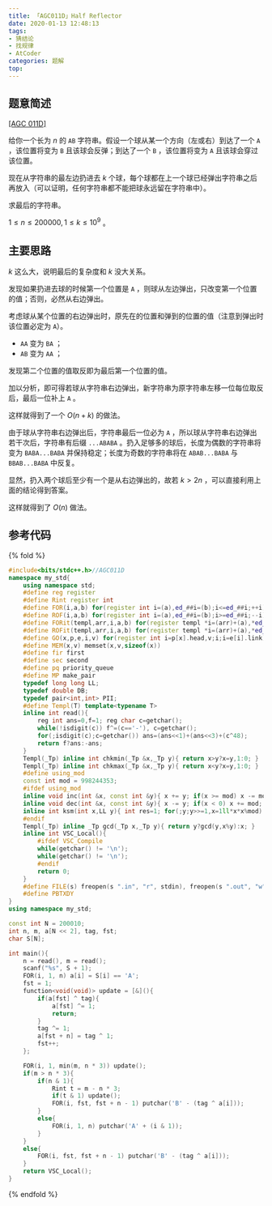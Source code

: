```yaml
---
title: 「AGC011D」Half Reflector
date: 2020-01-13 12:48:13
tags: 
- 猜结论
- 找规律
- AtCoder
categories: 题解
top:
---
```


## 题意简述

[[AGC 011D]](https://atcoder.jp/contests/agc011/tasks/agc011_d)

给你一个长为 $n$ 的 `AB` 字符串。假设一个球从某一个方向（左或右）到达了一个 `A` ，该位置将变为 `B` 且该球会反弹；到达了一个 `B` ，该位置将变为 `A` 且该球会穿过该位置。

现在从字符串的最左边扔进去 $k$ 个球，每个球都在上一个球已经弹出字符串之后再放入（可以证明，任何字符串都不能把球永远留在字符串中）。

求最后的字符串。

$1\le n\le 200000, 1\le k\le 10^9$ 。

<!-- more -->

## 主要思路

$k$ 这么大，说明最后的复杂度和 $k$ 没大关系。

发现如果扔进去球的时候第一个位置是 `A` ，则球从左边弹出，只改变第一个位置的值；否则，必然从右边弹出。

考虑球从某个位置的右边弹出时，原先在的位置和弹到的位置的值（注意到弹出时该位置必定为 `A`）。

- `AA` 变为 `BA` ；
- `AB` 变为 `AA` ；

发现第二个位置的值取反即为最后第一个位置的值。

加以分析，即可得若球从字符串右边弹出，新字符串为原字符串左移一位每位取反后，最后一位补上 `A` 。

这样就得到了一个 $O(n + k)$ 的做法。

由于球从字符串右边弹出后，字符串最后一位必为 `A` ，所以球从字符串右边弹出若干次后，字符串有后缀 `...ABABA` 。扔入足够多的球后，长度为偶数的字符串将变为 `BABA...BABA` 并保持稳定；长度为奇数的字符串将在 `ABAB...BABA` 与 `BBAB...BABA` 中反复。

显然，扔入两个球后至少有一个是从右边弹出的，故若 $k > 2n$ ，可以直接利用上面的结论得到答案。

这样就得到了 $O(n)$ 做法。

## 参考代码

{% fold %}
```cpp
#include<bits/stdc++.h>//AGC011D
namespace my_std{
	using namespace std;
	#define reg register
	#define Rint register int
	#define FOR(i,a,b) for(register int i=(a),ed_##i=(b);i<=ed_##i;++i)
	#define ROF(i,a,b) for(register int i=(a),ed_##i=(b);i>=ed_##i;--i)
	#define FORit(templ,arr,i,a,b) for(register templ *i=(arr)+(a),*ed_##i=(arr)+(b)+1;i!=ed_##i;++i)
	#define ROFit(templ,arr,i,a,b) for(register templ *i=(arr)+(a),*ed_##i=(arr)+(b)-1;i!=ed_##i;--i)
	#define GO(x,p,e,i,v) for(register int i=p[x].head,v;i;i=e[i].link)
	#define MEM(x,v) memset(x,v,sizeof(x))
	#define fir first
	#define sec second
	#define pq priority_queue
	#define MP make_pair
	typedef long long LL;
	typedef double DB;
	typedef pair<int,int> PII;
	#define Templ(T) template<typename T>
	inline int read(){
		reg int ans=0,f=1; reg char c=getchar();
		while(!isdigit(c)) f^=(c=='-'), c=getchar();
		for(;isdigit(c);c=getchar()) ans=(ans<<1)+(ans<<3)+(c^48);
		return f?ans:-ans;
	}
	Templ(_Tp) inline int chkmin(_Tp &x,_Tp y){ return x>y?x=y,1:0; }
	Templ(_Tp) inline int chkmax(_Tp &x,_Tp y){ return x<y?x=y,1:0; }
	#define using_mod
	const int mod = 998244353;
	#ifdef using_mod
	inline void inc(int &x, const int &y){ x += y; if(x >= mod) x -= mod; }
	inline void dec(int &x, const int &y){ x -= y; if(x < 0) x += mod; }
	inline int ksm(int x,LL y){ int res=1; for(;y;y>>=1,x=1ll*x*x%mod) if(y&1) res=1ll*res*x%mod; return res;}
	#endif
	Templ(_Tp) inline _Tp gcd(_Tp x,_Tp y){ return y?gcd(y,x%y):x; }
	inline int VSC_Local(){
		#ifdef VSC_Compile
		while(getchar() != '\n');
		while(getchar() != '\n');
		#endif
		return 0;
	}
	#define FILE(s) freopen(s ".in", "r", stdin), freopen(s ".out", "w", stdout)
	#define PBTXDY
}
using namespace my_std;

const int N = 200010;
int n, m, a[N << 2], tag, fst;
char S[N];

int main(){
    n = read(), m = read();
	scanf("%s", S + 1);
	FOR(i, 1, n) a[i] = S[i] == 'A';
	fst = 1;
	function<void(void)> update = [&](){
		if(a[fst] ^ tag){
			a[fst] ^= 1;
			return;
		}
		tag ^= 1;
		a[fst + n] = tag ^ 1;
		fst++;
	};

	FOR(i, 1, min(m, n * 3)) update();
	if(m > n * 3){
		if(n & 1){
			Rint t = m - n * 3;
			if(t & 1) update();
			FOR(i, fst, fst + n - 1) putchar('B' - (tag ^ a[i]));
		}
		else{
			FOR(i, 1, n) putchar('A' + (i & 1));
		}
	}
	else{
		FOR(i, fst, fst + n - 1) putchar('B' - (tag ^ a[i]));
	}
	return VSC_Local();
}
```
{% endfold %}